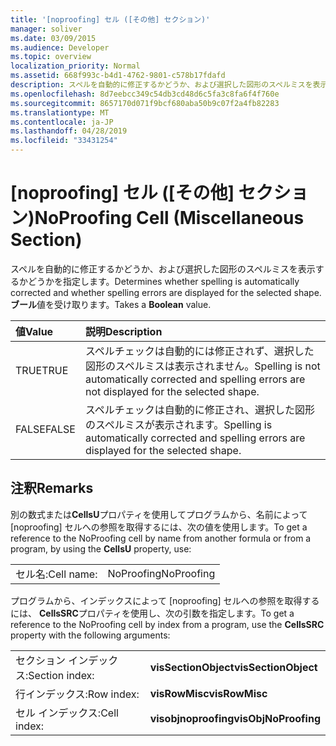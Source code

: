 ```yaml
---
title: '[noproofing] セル ([その他] セクション)'
manager: soliver
ms.date: 03/09/2015
ms.audience: Developer
ms.topic: overview
localization_priority: Normal
ms.assetid: 668f993c-b4d1-4762-9801-c578b17fdafd
description: スペルを自動的に修正するかどうか、および選択した図形のスペルミスを表示するかどうかを指定します。 ブール値を受け取ります。
ms.openlocfilehash: 8d7eebcc349c54db3cd48d6c5fa3c8fa6f4f760e
ms.sourcegitcommit: 8657170d071f9bcf680aba50b9c07f2a4fb82283
ms.translationtype: MT
ms.contentlocale: ja-JP
ms.lasthandoff: 04/28/2019
ms.locfileid: "33431254"
---
```

# <a name="noproofing-cell-miscellaneous-section"></a><span data-ttu-id="09b0f-104">[noproofing] セル ([その他] セクション)</span><span class="sxs-lookup"><span data-stu-id="09b0f-104">NoProofing Cell (Miscellaneous Section)</span></span>

<span data-ttu-id="09b0f-105">スペルを自動的に修正するかどうか、および選択した図形のスペルミスを表示するかどうかを指定します。</span><span class="sxs-lookup"><span data-stu-id="09b0f-105">Determines whether spelling is automatically corrected and whether spelling errors are displayed for the selected shape.</span></span> <span data-ttu-id="09b0f-106">**ブール**値を受け取ります。</span><span class="sxs-lookup"><span data-stu-id="09b0f-106">Takes a **Boolean** value.</span></span> 
  
|<span data-ttu-id="09b0f-107">**値**</span><span class="sxs-lookup"><span data-stu-id="09b0f-107">**Value**</span></span>|<span data-ttu-id="09b0f-108">**説明**</span><span class="sxs-lookup"><span data-stu-id="09b0f-108">**Description**</span></span>|
|:-----|:-----|
|<span data-ttu-id="09b0f-109">TRUE</span><span class="sxs-lookup"><span data-stu-id="09b0f-109">TRUE</span></span>  <br/> |<span data-ttu-id="09b0f-110">スペルチェックは自動的には修正されず、選択した図形のスペルミスは表示されません。</span><span class="sxs-lookup"><span data-stu-id="09b0f-110">Spelling is not automatically corrected and spelling errors are not displayed for the selected shape.</span></span>  <br/> |
|<span data-ttu-id="09b0f-111">FALSE</span><span class="sxs-lookup"><span data-stu-id="09b0f-111">FALSE</span></span>  <br/> |<span data-ttu-id="09b0f-112">スペルチェックは自動的に修正され、選択した図形のスペルミスが表示されます。</span><span class="sxs-lookup"><span data-stu-id="09b0f-112">Spelling is automatically corrected and spelling errors are displayed for the selected shape.</span></span>  <br/> |
   
## <a name="remarks"></a><span data-ttu-id="09b0f-113">注釈</span><span class="sxs-lookup"><span data-stu-id="09b0f-113">Remarks</span></span>

<span data-ttu-id="09b0f-114">別の数式または**CellsU**プロパティを使用してプログラムから、名前によって [noproofing] セルへの参照を取得するには、次の値を使用します。</span><span class="sxs-lookup"><span data-stu-id="09b0f-114">To get a reference to the NoProofing cell by name from another formula or from a program, by using the **CellsU** property, use:</span></span> 
  
|||
|:-----|:-----|
|<span data-ttu-id="09b0f-115">セル名:</span><span class="sxs-lookup"><span data-stu-id="09b0f-115">Cell name:</span></span>  <br/> |<span data-ttu-id="09b0f-116">NoProofing</span><span class="sxs-lookup"><span data-stu-id="09b0f-116">NoProofing</span></span>  <br/> |
   
<span data-ttu-id="09b0f-117">プログラムから、インデックスによって [noproofing] セルへの参照を取得するには、 **CellsSRC**プロパティを使用し、次の引数を指定します。</span><span class="sxs-lookup"><span data-stu-id="09b0f-117">To get a reference to the NoProofing cell by index from a program, use the **CellsSRC** property with the following arguments:</span></span> 
  
|||
|:-----|:-----|
|<span data-ttu-id="09b0f-118">セクション インデックス:</span><span class="sxs-lookup"><span data-stu-id="09b0f-118">Section index:</span></span>  <br/> |<span data-ttu-id="09b0f-119">**visSectionObject**</span><span class="sxs-lookup"><span data-stu-id="09b0f-119">**visSectionObject**</span></span> <br/> |
|<span data-ttu-id="09b0f-120">行インデックス:</span><span class="sxs-lookup"><span data-stu-id="09b0f-120">Row index:</span></span>  <br/> |<span data-ttu-id="09b0f-121">**visRowMisc**</span><span class="sxs-lookup"><span data-stu-id="09b0f-121">**visRowMisc**</span></span> <br/> |
|<span data-ttu-id="09b0f-122">セル インデックス:</span><span class="sxs-lookup"><span data-stu-id="09b0f-122">Cell index:</span></span>  <br/> |<span data-ttu-id="09b0f-123">**visobjnoproofing**</span><span class="sxs-lookup"><span data-stu-id="09b0f-123">**visObjNoProofing**</span></span> <br/> |
   

